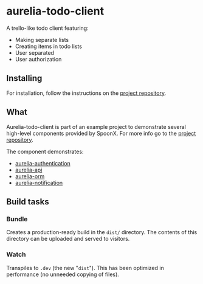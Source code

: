 # aurelia-todo-client

A trello-like todo client featuring:

- Making separate lists
- Creating items in todo lists
- User separated
- User authorization 

## Installing
For installation, follow the instructions on the [project repository](https://github.com/SpoonX/aurelia-todo).

## What
Aurelia-todo-client is part of an example project to demonstrate several high-level components provided by SpoonX. For more info go to the [project repository](https://github.com/SpoonX/aurelia-todo).

The component demonstrates:

- [aurelia-authentication](https://github.com/SpoonX/aurelia-authentication)
- [aurelia-api](https://github.com/SpoonX/aurelia-api)
- [aurelia-orm](https://github.com/SpoonX/aurelia-orm)
- [aurelia-notification](https://github.com/SpoonX/aurelia-notification)

## Build tasks

### Bundle
Creates a production-ready build in the `dist/` directory.
The contents of this directory can be uploaded and served to visitors.

### Watch
Transpiles to `.dev` (the new "`dist`"). This has been optimized in performance (no unneeded copying of files).
